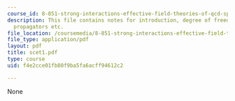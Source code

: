 ```yaml
---
course_id: 8-851-strong-interactions-effective-field-theories-of-qcd-spring-2006
description: This file contains notes for introduction, degree of freedom, scales,
  propagators etc.
file_location: /coursemedia/8-851-strong-interactions-effective-field-theories-of-qcd-spring-2006/f4e2cce01fb80f9ba5fa6acff94612c2_scet1.pdf
file_type: application/pdf
layout: pdf
title: scet1.pdf
type: course
uid: f4e2cce01fb80f9ba5fa6acff94612c2

---
```

None